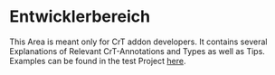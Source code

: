 # Entwicklerbereich

This Area is meant only for CrT addon developers. It contains several Explanations of Relevant CrT-Annotations and Types as well as Tips. Examples can be found in the test Project [here](https://github.com/jaredlll08/CraftTweaker/tree/1.12/CraftTweaker2-MC1120-Tests).